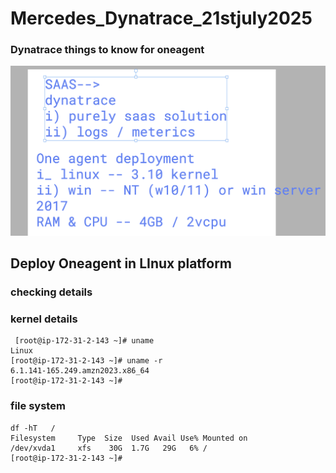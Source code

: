 # Mercedes_Dynatrace_21stjuly2025

### Dynatrace things to know for oneagent 

<img src="dn1.png">

## Deploy Oneagent in LInux platform 

### checking details 

### kernel details 

```
 [root@ip-172-31-2-143 ~]# uname
Linux
[root@ip-172-31-2-143 ~]# uname -r
6.1.141-165.249.amzn2023.x86_64
[root@ip-172-31-2-143 ~]# 

```

### file system 

```
df -hT   /
Filesystem     Type  Size  Used Avail Use% Mounted on
/dev/xvda1     xfs    30G  1.7G   29G   6% /
[root@ip-172-31-2-143 ~]# 

```

